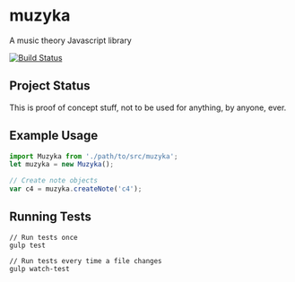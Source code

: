 # muzyka
A music theory Javascript library

[![Build Status](https://travis-ci.org/simonrycroft/muzyka.svg?branch=master)](https://travis-ci.org/simonrycroft/muzyka)

## Project Status
This is proof of concept stuff, not to be used for anything, by anyone, ever.

## Example Usage

```javascript
import Muzyka from './path/to/src/muzyka';
let muzyka = new Muzyka();

// Create note objects
var c4 = muzyka.createNote('c4');
```

## Running Tests

```
// Run tests once
gulp test

// Run tests every time a file changes
gulp watch-test
```

